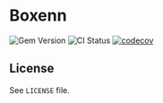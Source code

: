 # Boxenn

![Gem Version](https://badge.fury.io/rb/boxenn.svg)
![CI Status](https://github.com/sunnyfounder/boxenn/actions/workflows/ci.yml/badge.svg)
[![codecov](https://codecov.io/gh/sunnyfounder/boxenn/branch/main/graph/badge.svg?token=IC8NGTNYIZ)](https://codecov.io/gh/sunnyfounder/boxenn)


## License

See `LICENSE` file.
